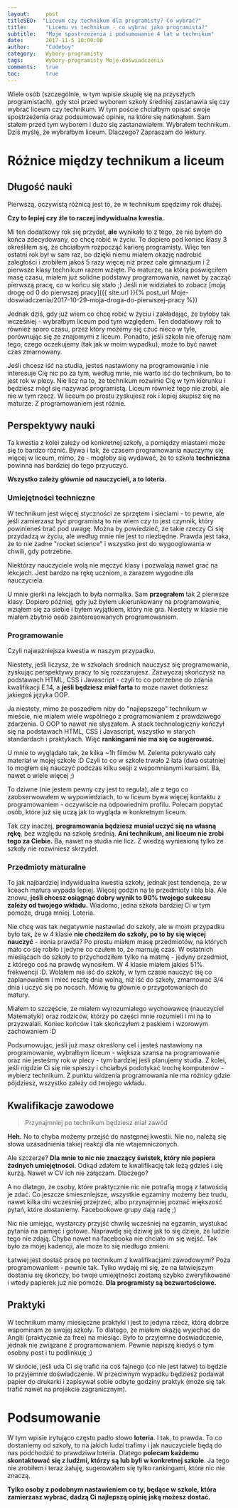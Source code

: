 ```yaml
---
layout:     post
titleSEO:  "Liceum czy technikum dla programisty? Co wybrać?"
title:      "Licemu vs technikum - co wybrać jako programista?"
subtitle:   "Moje spostrzeżenia i podsumowanie 4 lat w technikum"
date:       2017-11-5 10:00:00
author:     "Codeboy"
category:   Wybory-programisty
tags:       Wybory-programisty Moje-doświadczenia
comments:   true
toc:        true
---
```


Wiele osób (szczególnie, w tym wpisie skupię się na przyszłych programistach), gdy stoi przed wyborem szkoły średniej zastanawia się czy wybrać liceum czy technikum. W tym poście chciałbym opisać swoje spostrzeżenia oraz podsumować opinie, na które się natknąłem. Sam stałem przed tym wyborem i dużo się zastanawiałem. Wybrałem technikum. Dziś myślę, że wybrałbym liceum. Dlaczego? Zapraszam do lektury.

# Różnice między technikum a liceum

## Długość nauki
Pierwszą, oczywistą różnicą jest to, że w technikum spędzimy rok dłużej.

**Czy to lepiej czy źle to raczej indywidualna kwestia.**

Mi ten dodatkowy rok się przydał, **ale** wynikało to z tego, że nie byłem do końca zdecydowany, co chcę robić w życiu. To dopiero pod koniec klasy 3 określiłem się, że chciałbym rozpocząć karierę programisty. Więc ten ostatni rok był w sam raz, bo dzięki niemu miałem okazję nadrobić zaległości i zrobiłem jakoś 5 razy więcej niż przez całe gimnazjum i 2 pierwsze klasy technikum razem wzięte. Po maturze, na którą poświęciłem masę czasu, miałem już solidne podstawy programowania, nawet by zacząć pierwszą pracę, co w końcu się stało ;) Jeśli nie widziałeś to zobacz [moją drogę od 0 do pierwszej pracy]({{ site.url }}{% post_url Moje-doswiadczenia/2017-10-29-moja-droga-do-pierwszej-pracy %})

Jednak dziś, gdy już wiem co chcę robić w życiu i zakładając, że byłoby tak wcześniej - wybrałbym liceum pod tym względem. Ten dodatkowy rok to również sporo czasu, przez który możemy się czuć nieco w tyle, porównując się ze znajomymi z liceum. Ponadto, jeśli szkoła nie oferuję nam tego, czego oczekujemy (tak jak w moim wypadku), może to być nawet czas zmarnowany.

Jeśli chcesz iść na studia, jesteś nastawiony na programowanie i nie interesuje Cię nic po za tym, według mnie, nie warto iść do technikum, bo to jest rok w plecy. Nie licz na to, że technikum rozwinie Cię w tym kierunku i będziesz mógł się nazywać programistą. Liceum również tego nie zrobi, ale nie w tym rzecz. W liceum po prostu zyskujesz rok i lepiej skupisz się na maturze. Z programowaniem jest różnie.

## Perspektywy nauki
Ta kwestia z kolei zależy od konkretnej szkoły, a pomiędzy miastami może się to bardzo różnić. Bywa i tak, że czasem programowania nauczymy się więcej w liceum, mimo, że - mogłoby się wydawać, że to szkoła **techniczna** powinna nas bardziej do tego przyuczyć.

**Wszystko zależy głównie od nauczycieli, a to loteria.**

### Umiejętności techniczne

W technikum jest więcej styczności ze sprzętem i sieciami - to pewne, ale jeśli zamierzasz być programistą to nie wiem czy to jest czynnik, który powinieneś brać pod uwagę. Można by powiedzieć, że takie rzeczy Ci się przydadzą w życiu, ale według mnie nie jest to niezbędne. Prawda jest taka, że to nie żadne "rocket science" i wszystko jest do wygooglowania w chwili, gdy potrzebne.

 Niektórzy nauczyciele wolą nie męczyć klasy i pozwalają nawet grać na lekcjach. Jest bardzo na rękę uczniom, a zarazem wygodne dla nauczyciela.

 U mnie gierki na lekcjach to była normalka. Sam **przegrałem** tak 2 pierwsze klasy. Dopiero później, gdy już byłem ukierunkowany na programowanie, wziąłem się za siebie i byłem wyjątkiem, który nie gra. Niestety w klasie nie miałem zbytnio osób zainteresowanych programowaniem.

### Programowanie
Czyli najważniejsza kwestia w naszym przypadku.

Niestety, jeśli liczysz, że w szkołach średnich nauczysz się programowania, zyskując perspektywy pracy to się rozczarujesz. Zazwyczaj skończysz na podstawach HTML, CSS i Javascript - czyli to co potrzebne do zdania kwalifikacji E.14, a **jeśli będziesz miał farta** to może nawet dotkniesz jakiegoś języka OOP.

Ja niestety, mimo że poszedłem niby do "najlepszego" technikum w mieście, nie miałem wiele wspólnego z programowaniem z prawdziwego zdarzenia. O OOP to nawet nie słyszałem. A stack technologiczny kończył się na podstawach HTML, CSS i Javascript, wszystko w starych standardach i praktykach. Więc **rankingami nie ma się co sugerować.**

U mnie to wyglądało tak, że kilka ~1h filmów M. Zelenta pokrywało cały materiał w mojej szkole :D Czyli to co w szkole trwało 2 lata (dwa ostatnie) to mogłem się nauczyć podczas kilku sesji z wspomnianymi kursami. Ba, nawet o wiele więcej ;)

To dziwne (nie jestem pewny czy jest to reguła), ale z tego co zaobserwowałem w wypowiedziach, to w liceum bywa więcej kontaktu z programowaniem - oczywiście na odpowiednim profilu. Polecam popytać osób, które już się uczą jak to wygląda w konkretnym liceum.

Tak czy inaczej, **programowania będziesz musiał uczyć się na własną rękę**, bez względu na szkołę średnią. **Ani technikum, ani liceum nie zrobi tego za Ciebie.** Ba, nawet na studia nie licz. Z wiedzą wyniesioną tylko ze szkoły nie rozwiniesz skrzydeł.

### Przedmioty maturalne
To jak najbardziej indywidualna kwestia szkoły, jednak jest tendencja, że w liceach matura wypada lepiej. Więcej godzin na te przedmioty i bla bla. Ale znowu, **jeśli chcesz osiągnąć dobry wynik to 90% twojego sukcesu zależy od twojego wkładu.** Wiadomo, jedna szkoła bardziej Ci w tym pomoże, druga mniej. Loteria.

Nie chcę was tak negatywnie nastawiać do szkoły, ale w moim przypadku było tak, że w 4 klasie **nie chodziłem do szkoły, po to by się więcej nauczyć** - ironia prawda? Po prostu miałem masę przedmiotów, na których mało co się robiło i jedyne co czułem to, że marnuję czas. W ostatnich miesiącach do szkoły to przychodziłem tylko na matmę - jedyny przedmiot, z którego coś na prawdę wynosiłem. W 4 klasie miałem jakieś 51% frekwencji :D. Wolałem nie iść do szkoły, w tym czasie nauczyć się co zaplanowałem i mieć resztę dnia wolną, niż iść do szkoły, zmarnować 3/4 dnia i uczyć się po nocach. Mówię tu głównie o przygotowaniach do matury.

Miałem to szczęście, że miałem wyrozumiałego wychowawcę (nauczyciel Matematyki) oraz rodziców, którzy po części mnie rozumieli i mi na to przyzwalali. Koniec końców i tak skończyłem z paskiem i wzorowym zachowaniem :D

Podsumowując, jeśli już masz określony cel i jesteś nastawiony na programowanie, wybrałbym liceum - większa szansa na programowanie oraz nie jesteśmy rok w plecy - tym bardziej jeśli planujemy studia. Z kolei, jeśli nigdzie Ci się nie spieszy i chciałbyś podotykać trochę komputerów - wybierz technikum. Z punktu widzenia programowania nie ma różnicy gdzie pójdziesz, wszystko zależy od twojego wkładu.

## Kwalifikacje zawodowe

> Przynajmniej po technikum będziesz miał zawód

**Heh.** No to chyba możemy przejść do następnej kwestii. Nie no, należą się słowa uzasadnienia takiej reakcji dla nie wtajemniczonych.

Ale szczerze? **Dla mnie to nic nie znaczący świstek, który nie popiera żadnych umiejętności.** Odkąd zdałem te kwalifikację tak leżą gdzieś i się kurzą. Nawet w CV ich nie załączam. Dlaczego?

A no dlatego, że osoby, które praktycznie nic nie potrafią mogą z łatwością je zdać. Co jeszcze śmieszniejsze, wszystkie egzaminy możemy bez trudu, nawet kilka dni wcześniej przejrzeć, albo przynajmniej poznać większość pytań, które dostaniemy. Facebookowe grupy dają radę ;)

Nic nie umiejąc, wystarczy przyjść chwilę wcześniej na egzamin, wystukać pytania na pamięć i gotowe. Naprawdę się dziwię jak to się dzieje, że ludzie tego nie zdają. Chyba nawet na facebooka nie chciało im się wejść. Tak było za mojej kadencji, ale może to się niedługo zmieni.

Łatwiej jest dostać pracę po technikum z kwalifikacjami zawodowymi? Poza programowaniem - pewnie tak. Tylko wydaję mi się, że na łatwiejszym dostaniu się skończy, bo twoje umiejętności zostaną szybko zweryfikowane i wtedy papierek już nie pomoże. **Dla programisty są bezwartościowe.**

## Praktyki

W technikum mamy miesięczne praktyki i jest to jedyna rzecz, którą dobrze wspominam ze swojej szkoły. To dlatego, że miałem okazję wyjechać do Anglii (praktycznie za free) na miesiąc. Było to przyjemne doświadczenie, jednak nie związane z programowaniem. Pewnie napiszę kiedyś o tym osobny post i tu podlinkuję ;)

W skrócie, jeśli uda Ci się trafić na coś fajnego (co nie jest łatwe) to będzie to przyjemnie doświadczenie. W przeciwnym wypadku będziesz podawał papier do drukarki i zapisywał sobie odbyte godziny praktyk (może się tak trafić nawet na projekcie zagranicznym).

# Podsumowanie

W tym wpisie irytująco często padło słowo **loteria**. I tak, to prawda. To co dostaniemy od szkoły, to na jakich ludzi trafimy i jak nauczyciele będą do nas podchodzić to prawdziwa loteria. Dlatego **polecam każdemu skontaktować się z ludźmi, którzy są lub byli w konkretnej szkole**. Ja tego nie zrobiłem i teraz żałuję, sugerowałem się tylko rankingami, które nic nie znaczą.

**Tylko osoby z podobnym nastawieniem co ty, będące w szkole, która zamierzasz wybrać, dadzą Ci najlepszą opinię jaką możesz dostać.**

